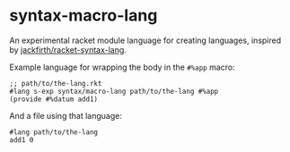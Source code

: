 syntax-macro-lang
===
An experimental racket module language for creating languages, inspired by
[jackfirth/racket-syntax-lang](https://github.com/jackfirth/racket-syntax-lang).

Example language for wrapping the body in the `#%app` macro:
```racket
;; path/to/the-lang.rkt
#lang s-exp syntax/macro-lang path/to/the-lang #%app
(provide #%datum add1)
```
And a file using that language:
```racket
#lang path/to/the-lang
add1 0
```
